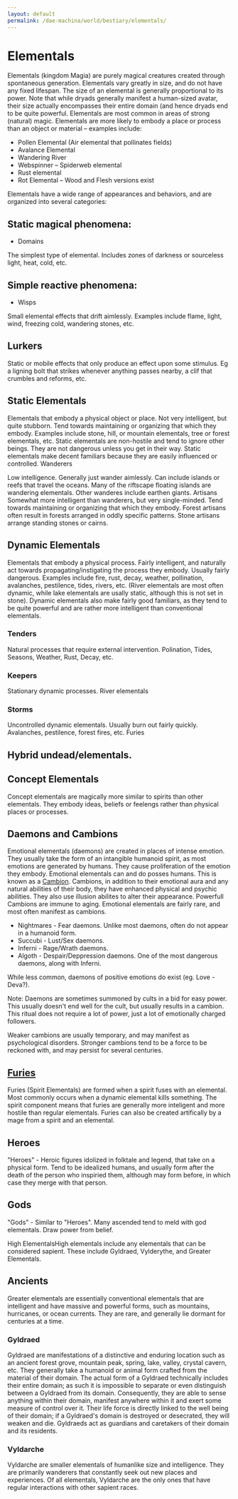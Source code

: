 ```yaml
---
layout: default
permalink: /dae-machina/world/bestiary/elementals/
---
```


# Elementals

Elementals (kingdom Magia) are purely magical creatures created through spontaneous generation. Elementals vary greatly in size, and do not have any fixed lifespan.
The size of an elemental is generally proportional to its power. Note that while dryads generally manifest a human-sized avatar, their size actually encompasses their entire domain (and hence dryads end to be quite powerful.
Elementals are most common in areas of strong (natural) magic. Elementals are more likely to embody a place or process than an object or material – examples include:
* Pollen Elemental (Air elemental that pollinates fields)
* Avalance Elemental
* Wandering River
* Webspinner – Spiderweb elemental
* Rust elemental
* Rot Elemental – Wood and Flesh versions exist

Elementals have a wide range of appearances and behaviors, and are organized into several categories:

## Static magical phenomena:

* Domains

The simplest type of elemental. Includes zones of darkness or sourceless light, heat, cold, etc.

## Simple reactive phenomena:

* Wisps

Small elemental effects that drift aimlessly. Examples include flame, light, wind, freezing cold, wandering stones, etc.

## Lurkers

Static or mobile effects that only produce an effect upon some
stimulus. Eg a ligning bolt that strikes whenever anything passes
nearby, a clif that crumbles and reforms, etc.

## Static Elementals

Elementals that embody a physical object or place. Not very
intelligent, but quite stubborn. Tend towards maintaining or organizing
that which they embody. Examples include stone, hill, or mountain
elementals, tree or forest elementals, etc.
Static elementals are non-hostile and tend to ignore other beings. They
are not dangerous unless you get in their way. Static elementals
make decent familiars because they are easily influenced or controlled.
Wanderers

Low intelligence. Generally just wander aimlessly.
Can include islands or reefs that travel the oceans. Many of the
riftscape floating islands are wandering elementals. Other wanderes
include earthen giants.
Artisans
Somewhat more intelligent than wanderers, but very single-minded.
Tend towards maintaining or organizing
that which they embody. Forest artisans often result in forests
arranged in oddly specific patterns. Stone artisans arrange standing
stones or cairns. 

## Dynamic Elementals

Elementals that embody a physical process. Fairly intelligent, and
naturally act towards propagating/instigating the process they embody.
Usually fairly dangerous. Examples include fire, rust, decay, weather,
pollination, avalanches, pestilence, tides, rivers, etc. (River
elementals are most often dynamic, while lake elementals are usally
static, although this is not set in stone).
Dynamic elementals also make fairly good familiars, as they tend to be
quite powerful and are rather more intelligent than conventional
elementals.

### Tenders

Natural processes that require external intervention. Polination, Tides, Seasons, Weather, Rust, Decay, etc.

### Keepers

Stationary dynamic processes. River elementals

### Storms

Uncontrolled dynamic elementals. Usually burn out fairly quickly. Avalanches, pestilence, forest fires, etc. 
Furies

## Hybrid undead/elementals.

## Concept Elementals

Concept elementals are magically more similar to spirits than other
elementals. They embody ideas, beliefs or feelengs rather than physical
places or processes.

## Daemons and Cambions

Emotional elementals (daemons) are created in places of intense
emotion. They usually take the form of an intangible humanoid spirit,
as most emotions are generated by humans. They cause proliferation of
the emotion they embody. Emotional elementals can and do posses
humans. This is known as a [Cambion](./cambions). Cambions, in addition to their
emotional aura and any natural abilities of their body, they have
enhanced physical and psychic abilities. They also use illusion
abilites to alter their appearance. Powerfull Cambions are immune to
aging. 
Emotional elementals are fairly rare, and most often manifest as cambions.

  * Nightmares - Fear daemons. Unlike most daemons, often do not appear in a humanoid form.
  * Succubi - Lust/Sex daemons.  
  * Inferni - Rage/Wrath daemons.
  * Algoth - Despair/Deppression daemons. One of the most dangerous daemons, along with Inferni.

While less common, daemons of positive emotions do exist (eg. Love - Deva?).

Note: Daemons are sometimes summoned by cults in a bid for easy power.
This usually doesn't end well for the cult, but usually results in a
cambion. This ritual does not require a lot of power, just a
lot of emotionally charged followers.

Weaker cambions are usually temporary, and may manifest as
psychological disorders. Stronger cambions tend to be a force to be
reckoned with, and may persist for several centuries.

## [Furies](./furies)

Furies (Spirit Elementals) are formed when a spirit fuses with an
elemental. Most commonly occurs when a dynamic elemental kills
something. The spirit component means that furies are generally more
inteligent and more hostile than regular elementals. Furies can also be
created artifically by a mage from a spirit and an elemental.

## Heroes

"Heroes" - Heroic figures idolized in folktale and legend, that take on
a physical form. Tend to be idealized humans, and usually form after
the death of the person who inspiried them, although may form before,
in which case they merge with that person.

## Gods

"Gods" - Similar to "Heroes". Many ascended tend to meld with god elementals. Draw power from belief.

High ElementalsHigh elementals include any elementals that can be considered sapient.
These include Gyldraed, Vylderythe, and Greater Elementals.

## Ancients

Greater elementals are essentially conventional elementals that are
intelligent and have massive and powerful forms, such as mountains,
hurricanes, or ocean currents. They are rare, and generally lie dormant
for centuries at a time.

### Gyldraed

Gyldraed are manifestations of a distinctive and enduring location such
as an ancient forest grove, mountain peak, spring, lake, valley,
crystal cavern, etc. They generally take a humanoid or animal form
crafted from the material of their domain. The actual form of a
Gyldraed technically includes their entire domain; as such it is
impossible to separate or even distinguish between a Gyldraed from its
domain. Consequently, they are able to sense anything within their
domain, manifest anywhere within it and exert some measure of control
over it. Their life force is directly linked to the well being of their
domain; if a Gyldraed's domain is destroyed or desecrated, they will
weaken and die. Gyldraeds act as guardians and caretakers of their
domain and its residents.

### Vyldarche

Vyldarche are smaller elementals of humanlike size and intelligence.
They are primarily wanderers that constantly seek out new places and
experiences. Of all elementals, Vyldarche are the only ones that have
regular interactions with other sapient races.

